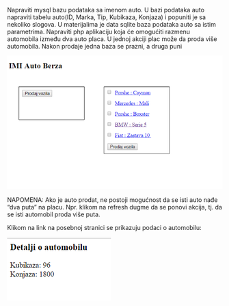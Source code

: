 Napraviti mysql bazu podataka sa imenom auto. U bazi podataka auto napraviti tabelu auto(ID, Marka, Tip, Kubikaza, Konjaza) i popuniti je sa nekoliko slogova.
U materijalima je data sqlite baza podataka auto sa istim parametrima.
Napraviti php aplikaciju koja će omogućiti razmenu automobila između dva auto placa. U jednoj akciji plac može da proda više automobila.
Nakon prodaje jedna baza se prazni, a druga puni

![GUI](https://github.com/milicazivkovic15/Radovi/blob/master/PHP/Auto_Berza/Auto_Berza.PNG)

NAPOMENA: Ako je auto prodat, ne postoji mogućnost da se isti auto nađe “dva puta” na placu. Npr. klikom na refresh dugme da se ponovi akcija, tj. da se isti automobil proda više puta.

Klikom na link na posebnoj stranici se prikazuju podaci o automobilu:

![GUI](https://github.com/milicazivkovic15/Radovi/blob/master/PHP/Auto_Berza/Detalji.PNG)
